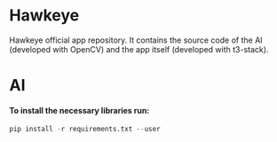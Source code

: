 # Hawkeye

Hawkeye official app repository. It contains the source code of the AI (developed with OpenCV) and the app itself (developed with t3-stack).

# AI

#### To install the necessary libraries run:
```python
pip install -r requirements.txt --user
```
